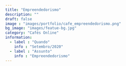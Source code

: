 ```yaml
---
title: "Empreendedorismo"
description: ""
draft: false
image : "images/portfolio/cafe_empreendedorismo.png"
bg_image: "images/featue-bg.jpg"
category: "Cafés Online"
information:
  - label : "Quando"
    info : "Setembro/2020"
  - label : "Assunto"
    info : "Empreendedorismo"
---
```

